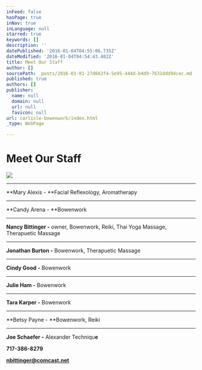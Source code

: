 ```yaml
---
inFeed: false
hasPage: true
inNav: true
inLanguage: null
starred: true
keywords: []
description: ''
datePublished: '2016-01-04T04:55:06.735Z'
dateModified: '2016-01-04T04:54:43.482Z'
title: Meet Our Staff
author: []
sourcePath: _posts/2016-01-01-27d663f4-5e95-444d-b4d9-7631ddd94cec.md
published: true
authors: []
publisher:
  name: null
  domain: null
  url: null
  favicon: null
url: carlisle-bowenwork/index.html
_type: WebPage

---
```

# Meet Our Staff
![](https://the-grid-user-content.s3-us-west-2.amazonaws.com/79443112-24a4-4ee0-ba30-97c0c93bc404.jpg)

****

**Mary Alexis - **Facial
Reflexology, Aromatherapy

****

**Candy Arena - **Bowenwork

****

**Nancy Bittinger -** owner, Bowenwork, Reiki, Thai Yoga
Massage, Therapuetic Massage

****

**Jonathan Burton -** Bowenwork, Therapuetic Massage

****

**Cindy Good -** Bowenwork

****

**Julie Ham -** Bowenwork

****

**Tara Karper -** Bowenwork

****

**Betsy Payne - **Bowenwork, Reiki

****

**Joe Schaefer -** Alexander Techniqu**e**

**717-386-8279**

**nbittinger@comcast.net**

#